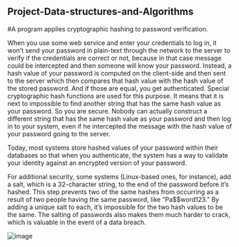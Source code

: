 ## Project-Data-structures-and-Algorithms
#A program applies cryptographic hashing to password verification. 

When you use some web service and enter your credentials to log in, it won’t send your password in plain-text through the network to the server to verify if the credentials are correct or not, because in that case message could be intercepted and then someone will know your password. Instead, a hash value of your password is computed on the client-side and then sent to the server which then compares that hash value with the hash value of the stored password. And if those are equal, you get authenticated. Special cryptographic hash functions are used for this purpose. It means that it is next to impossible to find another string that has the same hash value as your password. So you are secure. Nobody can actually construct a different string that has the same hash value as your password and then log in to your system, even if he intercepted the message with the hash value of your password going to the server.

Today, most systems store hashed values of your password within their databases so that when you authenticate, the system has a way to validate your identity against an encrypted version of your password. 

For additional security, some systems (Linux-based ones, for instance), add a salt, which is a 32-character string, to the end of the password before it’s hashed. This step prevents two of the same hashes from occurring as a result of two people having the same password, like “Pa$$word123.” By adding a unique salt to each, it’s impossible for the two hash values to be the same. The salting of passwords also makes them much harder to crack, which is valuable in the event of a data breach.

![image](https://github.com/sangvpm0212/Project-Data-structures-and-Algorithms/assets/146159626/ecc5120b-5b5b-41af-b680-82a81a3c6f00)
